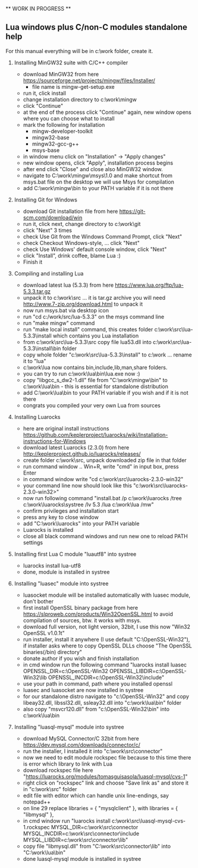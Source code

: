 ** WORK IN PROGRESS **


Lua windows plus C/non-C modules standalone help
-------------------------------

For this manual everything will be in c:\work folder, create it.

1. Installing MinGW32 suite with C/C++ compiler
	- download MinGW32 from here https://sourceforge.net/projects/mingw/files/Installer/
		- file name is mingw-get-setup.exe
	- run it, click install
	- change installation directory to c:\work\mingw
	- click "Continue"
	- at the end of the process click "Continue" again, new window opens where you can choose what to install
	- mark the following for installation
		- mingw-developer-toolkit
		- mingw32-base
		- mingw32-gcc-g++
		- msys-base
	- in window menu click on "Installation" -> "Apply changes"
	- new window opens, click "Apply", installation process begins
	- after end click "Close" and close also MinGW32 window.
	- navigate to C:\work\mingw\msys\1.0 and make shortcut from msys.bat file on the desktop we will use Msys for compilation
	- add C:\work\mingw\bin to your PATH variable if it is not there

2. Installing Git for Windows
	- download Git installation file from here https://git-scm.com/download/win
	- run it, click next, change directory to c:\work\git
	- click "Next" 3 times
	- check Use Git from the Windows Command Prompt, click "Next"
	- check Checkout Windows-style, ... click "Next"
	- check Use Windows' default console window, click "Next"
	- click "Install", drink coffee, blame Lua :)
	- Finish it
	
3. Compiling and installing Lua
	- download latest lua (5.3.3) from here https://www.lua.org/ftp/lua-5.3.3.tar.gz
	- unpack it to c:\work\src ... it is tar.gz archive you will need http://www.7-zip.org/download.html to unpack it
	- now run msys.bat via desktop icon
	- run "cd c:/work/src/lua-5.3.3" on the msys command line
	- run "make mingw" command
	- run "make local install" command, this creates folder c:\work\src\lua-5.3.3\install which contains you Lua installation
	- from c:\work\src\lua-5.3.3\src copy file lua53.dll into c:\work\src\lua-5.3.3\install\bin folder
	- copy whole folder "c:\work\src\lua-5.3.3\install" to c:\work ... rename it to "lua"
	- c:\work\lua now contains bin,include,lib,man,share folders.
	- you can try to run c:\work\lua\bin\lua.exe now :)
	- copy "libgcc_s_dw2-1.dll" file from "C:\work\mingw\bin" to c:\work\lua\bin - this is essential for standalone distribution
	- add C:\work\lua\bin to your PATH variable if you wish and if it is not there
	- congrats you compiled your very own Lua from sources
	
4. Installing Luarocks
	- here are original install instructions https://github.com/keplerproject/luarocks/wiki/Installation-instructions-for-Windows
	- download latest Luarocks (2.3.0) from here http://keplerproject.github.io/luarocks/releases/
	- create folder c:\work\src, unpack downloaded zip file in that folder
	- run command window .. Win+R, write "cmd" in input box, press Enter
	- in command window write "cd c:\work\src\luarocks-2.3.0-win32"
	- your command line now should look like this "c:\work\src\luarocks-2.3.0-win32>"
	- now run following command "install.bat /p c:\work\luarocks /tree c:\work\luarocks\systree /lv 5.3 /lua c:\work\lua /mw"
	- confirm privileges and installation start
	- press any key to close window
	- add "C:\work\luarocks" into your PATH variable
	- Luarocks is installed
	- close all black command windows and run new one to reload PATH settings
	
5. Installing first Lua C module "luautf8" into systree
	- luarocks install lua-utf8
	- done, module is installed in systree
	
6.	Installing "luasec" module into systree
	- luasocket module will be installed automatically with luasec module, don't bother
	- first install OpenSSL binary package from here https://slproweb.com/products/Win32OpenSSL.html to avoid compilation of sources, btw. it works with msys.
	- download full version, not light version, 32bit, I use this now "Win32 OpenSSL v1.0.1t"
	- run installer, install it anywhere (I use default "C:\OpenSSL-Win32"), if installer asks where to copy OpenSSL DLLs choose "The OpenSSL binaries(/bin) directory"
	- donate author if you wish and finish installation
	- in cmd window run the following command "luarocks install luasec OPENSSL_DIR=c:\OpenSSL-Win32 OPENSSL_LIBDIR=c:\OpenSSL-Win32\lib OPENSSL_INCDIR=c:\OpenSSL-Win32\include"
	- use your path in command, path where you installed openssl
	- luasec and luasocket are now installed in systree
	- for our standalone distro navigate to "c:\OpenSSL-Win32" and copy libeay32.dll, libssl32.dll, ssleay32.dll into "c:\work\lua\bin" folder
	- also copy "msvcr120.dll" from "c:\OpenSSL-Win32\bin" into c:\work\lua\bin
	
7.	Installing "luasql-mysql" module into systree
	- download MySQL Connector/C 32bit from here https://dev.mysql.com/downloads/connector/c/
	- run the installer, I installed it into "c:\work\src\connector"
	- now we need to edit module rockspec file because to this time there is error which library to link with Lua
	- download rockspec file here "https://luarocks.org/modules/tomasguisasola/luasql-mysql/cvs-1"
	- right click on "rockspec" link and choose "Save link as" and store it in "c:\work\src" folder
	- edit file with editor which can handle unix line-endings, say notepad++
	- on line 29 replace libraries = { "mysqlclient" }, with libraries = { "libmysql" },
	- in cmd window run "luarocks install c:\work\src\luasql-mysql-cvs-1.rockspec MYSQL_DIR=c:\work\src\connector MYSQL_INCDIR=c:\work\src\connector\include MYSQL_LIBDIR=c:\work\src\connector\lib"
	- copy file "libmysql.dll" from "C:\work\src\connector\lib" into "C:\work\lua\bin"
	- done luasql-mysql module is installed in systree
	
	
	
	
